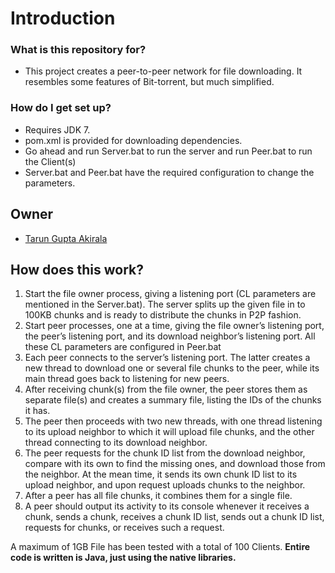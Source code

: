 # Introduction #

### What is this repository for? ###

* This project creates a peer-to-peer network for file downloading. It resembles some features of Bit-torrent, but much simplified.

### How do I get set up? ###

* Requires JDK 7.
* pom.xml is provided for downloading dependencies.
* Go ahead and run Server.bat to run the server and run Peer.bat to run the Client(s)
* Server.bat and Peer.bat have the required configuration to change the parameters.

## Owner ##
* [Tarun Gupta Akirala](https://bitbucket.org/tarun_gupta_akirala/) 

## How does this work? ##

1. Start the file owner process, giving a listening port (CL parameters are mentioned in the Server.bat). The server splits up the given file in to 100KB chunks and is ready to distribute the chunks in P2P fashion.
2. Start peer processes, one at a time, giving the file owner’s listening port, the peer’s listening port, and its download neighbor’s listening port. All these CL parameters are configured in Peer.bat
3. Each peer connects to the server’s listening port. The latter creates a new thread to download one or several file chunks to the peer, while its main thread goes back to listening for new peers.
4. After receiving chunk(s) from the file owner, the peer stores them as separate file(s) and creates a summary file, listing the IDs of the chunks it has.
5. The peer then proceeds with two new threads, with one thread listening to its upload neighbor to which it will upload file chunks, and the other thread connecting to its download neighbor.
6. The peer requests for the chunk ID list from the download neighbor, compare with its own to find the missing ones, and download those from the neighbor. At the mean time, it sends its own chunk ID list to its upload neighbor, and upon request uploads chunks to the neighbor.
7. After a peer has all file chunks, it combines them for a single file.
8. A peer should output its activity to its console whenever it receives a chunk, sends a chunk, receives a chunk ID list, sends out a chunk ID list, requests for chunks, or receives such a request.

A maximum of 1GB File has been tested with a total of 100 Clients. 
**Entire code is written is Java, just using the native libraries.**